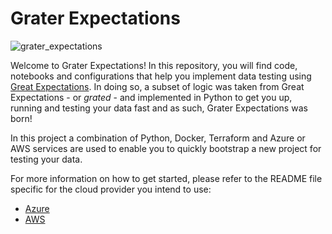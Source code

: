 # Grater Expectations

![grater_expectations](https://raw.githubusercontent.com/jschra/grater_expectations/main/docs/images/grater_expectations_background_small.png)


Welcome to Grater Expectations! In this repository, you will find code, notebooks and configurations that help you implement data testing using [Great Expectations](https://greatexpectations.io/). In doing so, a subset of logic was taken from Great Expectations - or *grated* - and implemented in Python to get you up, running and testing your data fast and as such, Grater Expectations was born!

In this project a combination of Python, Docker, Terraform and Azure or AWS services are used to enable you to quickly bootstrap a new project for testing your data. 


For more information on how to get started, please refer to the README file specific for the cloud provider you intend to use:

- [Azure](https://github.com/jschra/grater_expectations/blob/main/README_AZURE.md)
- [AWS](https://github.com/jschra/grater_expectations/blob/main/README_AWS.md)
